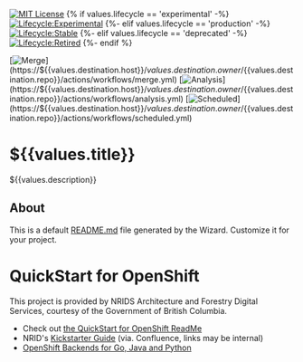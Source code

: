 [![MIT License](https://img.shields.io/github/license/bcgov/quickstart-openshift.svg)](/LICENSE.md)
{% if values.lifecycle == 'experimental' -%}
[![Lifecycle:Experimental](https://img.shields.io/badge/Lifecycle-Experimental-339999)](https://github.com/bcgov/repomountie/blob/master/doc/lifecycle-badges.md)
{%- elif values.lifecycle == 'production' -%}
[![Lifecycle:Stable](https://img.shields.io/badge/Lifecycle-Stable-97ca00)](https://github.com/bcgov/repomountie/blob/master/doc/lifecycle-badges.md)
{%- elif values.lifecycle == 'deprecated' -%}
[![Lifecycle:Retired](https://img.shields.io/badge/Lifecycle-Retired-d45500)](https://github.com/bcgov/repomountie/blob/master/doc/lifecycle-badges.md)
{%- endif %}

[![Merge](https://${{values.destination.host}}/${{values.destination.owner}}/${{values.destination.repo}}/actions/workflows/merge.yml/badge.svg)](https://${{values.destination.host}}/${{values.destination.owner}}/${{values.destination.repo}}/actions/workflows/merge.yml)
[![Analysis](https://${{values.destination.host}}/${{values.destination.owner}}/${{values.destination.repo}}/actions/workflows/analysis.yml/badge.svg)](https://${{values.destination.host}}/${{values.destination.owner}}/${{values.destination.repo}}/actions/workflows/analysis.yml)
[![Scheduled](https://${{values.destination.host}}/${{values.destination.owner}}/${{values.destination.repo}}/actions/workflows/scheduled.yml/badge.svg)](https://${{values.destination.host}}/${{values.destination.owner}}/${{values.destination.repo}}/actions/workflows/scheduled.yml)

# ${{values.title}}

${{values.description}}

## About

This is a default [README.md](README.md) file generated by the Wizard. Customize it for your project.

# QuickStart for OpenShift

This project is provided by NRIDS Architecture and Forestry Digital Services, courtesy of the Government of British Columbia.

* Check out [the QuickStart for OpenShift ReadMe](https://github.com/bcgov/quickstart-openshift)
* NRID's [Kickstarter Guide](https://bcgov.github.io/nr-architecture-patterns-library/docs/Agile%20Team%20Kickstarter) (via. Confluence, links may be internal)
* [OpenShift Backends for Go, Java and Python](https://github.com/bcgov/quickstart-openshift-backends)